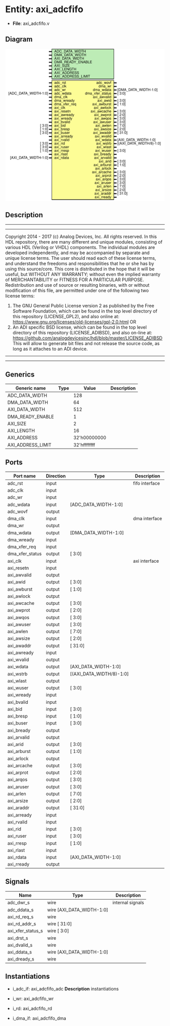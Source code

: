 # Entity: axi_adcfifo

- **File**: axi_adcfifo.v
## Diagram

![Diagram](axi_adcfifo.svg "Diagram")
## Description

***************************************************************************
 ***************************************************************************
 Copyright 2014 - 2017 (c) Analog Devices, Inc. All rights reserved.
 In this HDL repository, there are many different and unique modules, consisting
 of various HDL (Verilog or VHDL) components. The individual modules are
 developed independently, and may be accompanied by separate and unique license
 terms.
 The user should read each of these license terms, and understand the
 freedoms and responsibilities that he or she has by using this source/core.
 This core is distributed in the hope that it will be useful, but WITHOUT ANY
 WARRANTY; without even the implied warranty of MERCHANTABILITY or FITNESS FOR
 A PARTICULAR PURPOSE.
 Redistribution and use of source or resulting binaries, with or without modification
 of this file, are permitted under one of the following two license terms:
   1. The GNU General Public License version 2 as published by the
      Free Software Foundation, which can be found in the top level directory
      of this repository (LICENSE_GPL2), and also online at:
      <https://www.gnu.org/licenses/old-licenses/gpl-2.0.html>
 OR
   2. An ADI specific BSD license, which can be found in the top level directory
      of this repository (LICENSE_ADIBSD), and also on-line at:
      https://github.com/analogdevicesinc/hdl/blob/master/LICENSE_ADIBSD
      This will allow to generate bit files and not release the source code,
      as long as it attaches to an ADI device.
 ***************************************************************************
 ***************************************************************************
 
## Generics

| Generic name      | Type | Value        | Description |
| ----------------- | ---- | ------------ | ----------- |
| ADC_DATA_WIDTH    |      | 128          |             |
| DMA_DATA_WIDTH    |      | 64           |             |
| AXI_DATA_WIDTH    |      | 512          |             |
| DMA_READY_ENABLE  |      | 1            |             |
| AXI_SIZE          |      | 2            |             |
| AXI_LENGTH        |      | 16           |             |
| AXI_ADDRESS       |      | 32'h00000000 |             |
| AXI_ADDRESS_LIMIT |      | 32'hffffffff |             |
## Ports

| Port name       | Direction | Type                     | Description    |
| --------------- | --------- | ------------------------ | -------------- |
| adc_rst         | input     |                          | fifo interface |
| adc_clk         | input     |                          |                |
| adc_wr          | input     |                          |                |
| adc_wdata       | input     | [ADC_DATA_WIDTH-1:0]     |                |
| adc_wovf        | output    |                          |                |
| dma_clk         | input     |                          | dma interface  |
| dma_wr          | output    |                          |                |
| dma_wdata       | output    | [DMA_DATA_WIDTH-1:0]     |                |
| dma_wready      | input     |                          |                |
| dma_xfer_req    | input     |                          |                |
| dma_xfer_status | output    | [ 3:0]                   |                |
| axi_clk         | input     |                          | axi interface  |
| axi_resetn      | input     |                          |                |
| axi_awvalid     | output    |                          |                |
| axi_awid        | output    | [ 3:0]                   |                |
| axi_awburst     | output    | [ 1:0]                   |                |
| axi_awlock      | output    |                          |                |
| axi_awcache     | output    | [ 3:0]                   |                |
| axi_awprot      | output    | [ 2:0]                   |                |
| axi_awqos       | output    | [ 3:0]                   |                |
| axi_awuser      | output    | [ 3:0]                   |                |
| axi_awlen       | output    | [ 7:0]                   |                |
| axi_awsize      | output    | [ 2:0]                   |                |
| axi_awaddr      | output    | [ 31:0]                  |                |
| axi_awready     | input     |                          |                |
| axi_wvalid      | output    |                          |                |
| axi_wdata       | output    | [AXI_DATA_WIDTH-1:0]     |                |
| axi_wstrb       | output    | [(AXI_DATA_WIDTH/8)-1:0] |                |
| axi_wlast       | output    |                          |                |
| axi_wuser       | output    | [ 3:0]                   |                |
| axi_wready      | input     |                          |                |
| axi_bvalid      | input     |                          |                |
| axi_bid         | input     | [ 3:0]                   |                |
| axi_bresp       | input     | [ 1:0]                   |                |
| axi_buser       | input     | [ 3:0]                   |                |
| axi_bready      | output    |                          |                |
| axi_arvalid     | output    |                          |                |
| axi_arid        | output    | [ 3:0]                   |                |
| axi_arburst     | output    | [ 1:0]                   |                |
| axi_arlock      | output    |                          |                |
| axi_arcache     | output    | [ 3:0]                   |                |
| axi_arprot      | output    | [ 2:0]                   |                |
| axi_arqos       | output    | [ 3:0]                   |                |
| axi_aruser      | output    | [ 3:0]                   |                |
| axi_arlen       | output    | [ 7:0]                   |                |
| axi_arsize      | output    | [ 2:0]                   |                |
| axi_araddr      | output    | [ 31:0]                  |                |
| axi_arready     | input     |                          |                |
| axi_rvalid      | input     |                          |                |
| axi_rid         | input     | [ 3:0]                   |                |
| axi_ruser       | input     | [ 3:0]                   |                |
| axi_rresp       | input     | [ 1:0]                   |                |
| axi_rlast       | input     |                          |                |
| axi_rdata       | input     | [AXI_DATA_WIDTH-1:0]     |                |
| axi_rready      | output    |                          |                |
## Signals

| Name              | Type                      | Description       |
| ----------------- | ------------------------- | ----------------- |
| adc_dwr_s         | wire                      | internal signals  |
| adc_ddata_s       | wire [AXI_DATA_WIDTH-1:0] |                   |
| axi_rd_req_s      | wire                      |                   |
| axi_rd_addr_s     | wire [ 31:0]              |                   |
| axi_xfer_status_s | wire [  3:0]              |                   |
| axi_drst_s        | wire                      |                   |
| axi_dvalid_s      | wire                      |                   |
| axi_ddata_s       | wire [AXI_DATA_WIDTH-1:0] |                   |
| axi_dready_s      | wire                      |                   |
## Instantiations

- i_adc_if: axi_adcfifo_adc
**Description**
instantiations

- i_wr: axi_adcfifo_wr
- i_rd: axi_adcfifo_rd
- i_dma_if: axi_adcfifo_dma
